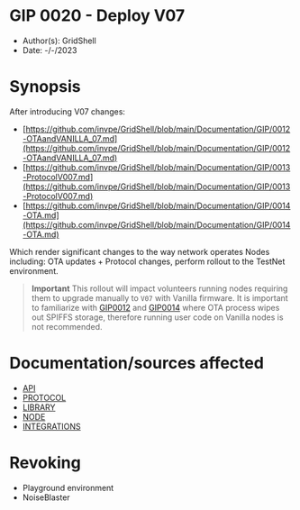 # GIP 0020 - Deploy V07
- Author(s): GridShell
- Date: -/-/2023

# Synopsis

After introducing V07 changes:

- [https://github.com/invpe/GridShell/blob/main/Documentation/GIP/0012-OTAandVANILLA_07.md](https://github.com/invpe/GridShell/blob/main/Documentation/GIP/0012-OTAandVANILLA_07.md)
- [https://github.com/invpe/GridShell/blob/main/Documentation/GIP/0013-ProtocolV007.md](https://github.com/invpe/GridShell/blob/main/Documentation/GIP/0013-ProtocolV007.md)
- [https://github.com/invpe/GridShell/blob/main/Documentation/GIP/0014-OTA.md](https://github.com/invpe/GridShell/blob/main/Documentation/GIP/0014-OTA.md)

Which render significant changes to the way network operates Nodes including: OTA updates + Protocol changes, perform rollout to the TestNet environment.

> **Important**
This rollout will impact volunteers running nodes requiring them to upgrade manually to `V07` with Vanilla firmware.
It is important to familiarize with [GIP0012](https://github.com/invpe/GridShell/blob/main/Documentation/GIP/0012-OTAandVANILLA_07.md) and [GIP0014](https://github.com/invpe/GridShell/blob/main/Documentation/GIP/0014-OTA.md) where OTA process wipes out SPIFFS storage, therefore running user code on Vanilla nodes is not recommended.



# Documentation/sources affected
- [API](https://github.com/invpe/GridShell/tree/main/Documentation/API)
- [PROTOCOL](https://github.com/invpe/GridShell/tree/main/Documentation/Protocol)
- [LIBRARY](https://github.com/invpe/GridShell/tree/main/Sources/GridShell)
- [NODE](https://github.com/invpe/GridShell/tree/main/Sources/Node)
- [INTEGRATIONS](https://github.com/invpe/GridShell/tree/main/Sources/Integrations) 

# Revoking
- Playground environment
- NoiseBlaster 


  
